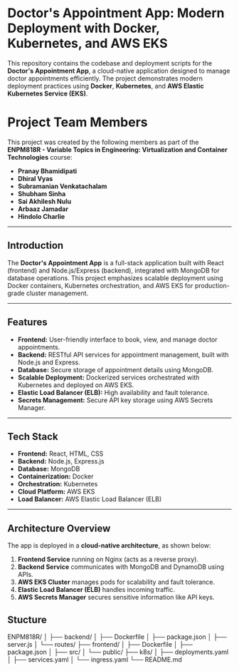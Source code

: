 # Doctor's Appointment App: Modern Deployment with Docker, Kubernetes, and AWS EKS

This repository contains the codebase and deployment scripts for the **Doctor's Appointment App**, a cloud-native application designed to manage doctor appointments efficiently. The project demonstrates modern deployment practices using **Docker**, **Kubernetes**, and **AWS Elastic Kubernetes Service (EKS)**.

# Project Team Members

This project was created by the following members as part of the **ENPM818R - Variable Topics in Engineering: Virtualization and Container Technologies** course:

- **Pranay Bhamidipati**
- **Dhiral Vyas**
- **Subramanian Venkatachalam**
- **Shubham Sinha**
- **Sai Akhilesh Nulu**
- **Arbaaz Jamadar**
- **Hindolo Charlie**



---

## Introduction
The **Doctor's Appointment App** is a full-stack application built with React (frontend) and Node.js/Express (backend), integrated with MongoDB for database operations. This project emphasizes scalable deployment using Docker containers, Kubernetes orchestration, and AWS EKS for production-grade cluster management.

---

## Features
- **Frontend:** User-friendly interface to book, view, and manage doctor appointments.
- **Backend:** RESTful API services for appointment management, built with Node.js and Express.
- **Database:** Secure storage of appointment details using MongoDB.
- **Scalable Deployment:** Dockerized services orchestrated with Kubernetes and deployed on AWS EKS.
- **Elastic Load Balancer (ELB):** High availability and fault tolerance.
- **Secrets Management:** Secure API key storage using AWS Secrets Manager.

---

## Tech Stack
- **Frontend:** React, HTML, CSS
- **Backend:** Node.js, Express.js
- **Database:** MongoDB
- **Containerization:** Docker
- **Orchestration:** Kubernetes
- **Cloud Platform:** AWS EKS
- **Load Balancer:** AWS Elastic Load Balancer (ELB)

---

## Architecture Overview
The app is deployed in a **cloud-native architecture**, as shown below:

1. **Frontend Service** running on Nginx (acts as a reverse proxy).
2. **Backend Service** communicates with MongoDB and DynamoDB using APIs.
3. **AWS EKS Cluster** manages pods for scalability and fault tolerance.
4. **Elastic Load Balancer (ELB)** handles incoming traffic.
5. **AWS Secrets Manager** secures sensitive information like API keys.

## Stucture
ENPM818R/
│
├── backend/
│   ├── Dockerfile
│   ├── package.json
│   ├── server.js
│   └── routes/
├── frontend/
│   ├── Dockerfile
│   ├── package.json
│   ├── src/
│   └── public/
├── k8s/
│   ├── deployments.yaml
│   ├── services.yaml
│   └── ingress.yaml
└── README.md
